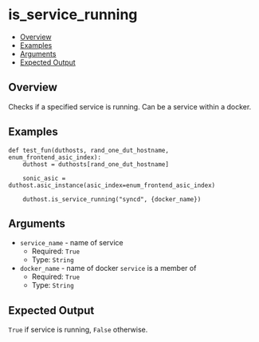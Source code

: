 # is_service_running

- [Overview](#overview)
- [Examples](#examples)
- [Arguments](#arguments)
- [Expected Output](#expected-output)

## Overview
Checks if a specified service is running. Can be a service within a docker.

## Examples
```
def test_fun(duthosts, rand_one_dut_hostname, enum_frontend_asic_index):
    duthost = duthosts[rand_one_dut_hostname]

    sonic_asic = duthost.asic_instance(asic_index=enum_frontend_asic_index)

    duthost.is_service_running("syncd", {docker_name})
```

## Arguments
- `service_name` - name of service
    - Required: `True`
    - Type: `String`
- `docker_name` - name of docker `service` is a member of
    - Required: `True`
    - Type: `String`

## Expected Output
`True` if service is running, `False` otherwise.
